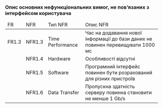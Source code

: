 ### Опис основних нефункціональних вимог, не пов’язаних з інтерфейсом користувача

<table>
    <thead>
        <tr>
            <td>FR</td>
            <td>NFR</td>
            <td>Тип NFR</td>
            <td>Опис NFR</td>
        </tr>
    </thead>
    <tbody>
        <tr>
            <td>FR1.3</td>
            <td>NFR1.3</td>
            <td>Time Performance</td>
            <td>Час на додавання нової інформації до бази даних не повинен перевищувати 1000 мс</td>
        </tr>
        <tr>
            <td></td>
            <td>NFR1.4</td>
            <td>Hardware</td>
            <td>Особливості відсутні</td>
        </tr>
        <tr>
            <td></td>
            <td>NFR1.5</td>
            <td>Software</td>
            <td>Програмний інтерфейс повинен бути розрахований для різних пристроїв</td>
        </tr>
        <tr>
            <td></td>
            <td>NFR1.6</td>
            <td>Data Transfer</td>
            <td>Пропускна здатність серверу повинна становити не менше 1 Gb/s</td>
        </tr>
    </tbody>
</table>
